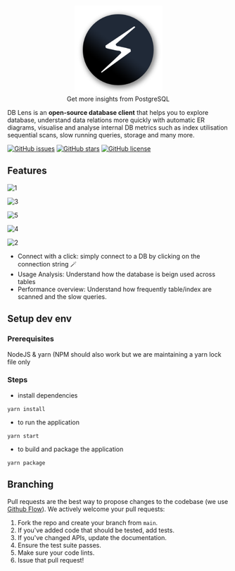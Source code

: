 <p align="center">
  <img src="./assets/icon.png" width="200" />
  <br/>
  Get more insights from PostgreSQL

</p>


DB Lens is an **open-source database client** that helps you to explore database, understand data relations more quickly with automatic ER diagrams, visualise and analyse internal DB metrics such as index utilisation sequential scans, slow running queries, storage and many more.

[![GitHub issues](https://img.shields.io/github/issues/dblens/app)](https://github.com/dblens/app/issues)
[![GitHub stars](https://img.shields.io/github/stars/dblens/app)](https://github.com/dblens/app/stargazers)
[![GitHub license](https://img.shields.io/github/license/dblens/app)](https://github.com/dblens/app)

## Features
![1](https://user-images.githubusercontent.com/8408875/174975064-6683c826-15e5-4ddc-b421-eb45024262ec.jpg)

![3](https://user-images.githubusercontent.com/8408875/174975231-01990182-e633-4456-b34a-dad542e6fc28.jpg)

![5](https://user-images.githubusercontent.com/8408875/174975214-840c3ba8-57a5-4636-b42f-61f61fb408cc.jpg)

![4](https://user-images.githubusercontent.com/8408875/174975248-63bbeb5e-c830-4193-8c48-7c8570de9fe5.jpg)

![2](https://user-images.githubusercontent.com/8408875/174975318-dbdae2db-ece4-4151-bdad-e94a62f85614.jpg)

- Connect with a click: simply connect to a DB by clicking on the connection string 🪄
- Usage Analysis: Understand how the database is beign used across tables
- Performance overview: Understand how frequently table/index are scanned and the slow queries.

## Setup dev env

### Prerequisites

NodeJS & yarn (NPM should also work but we are maintaining a yarn lock file only

### Steps

- install dependencies

```
yarn install
```

- to run the application

```
yarn start
```

- to build and package the application

```
yarn package
```

## Branching

Pull requests are the best way to propose changes to the codebase (we use [Github Flow](https://guides.github.com/introduction/flow/index.html)). We actively welcome your pull requests:

1. Fork the repo and create your branch from `main`.
2. If you've added code that should be tested, add tests.
3. If you've changed APIs, update the documentation.
4. Ensure the test suite passes.
5. Make sure your code lints.
6. Issue that pull request!
